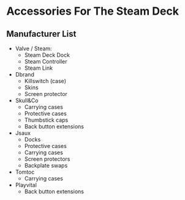 # Accessories For The Steam Deck

## Manufacturer List
- Valve / Steam:
    - Steam Deck Dock
    - Steam Controller
    - Steam Link
- Dbrand
    - Killswitch (case)
    - Skins
    - Screen protector
- Skull&Co
    - Carrying cases
    - Protective cases
    - Thumbstick caps
    - Back button extensions
- Jsaux
    - Docks
    - Protective cases
    - Carrying cases
    - Screen protectors
    - Backplate swaps
- Tomtoc
    - Carrying cases
- Playvital
    - Back button extensions